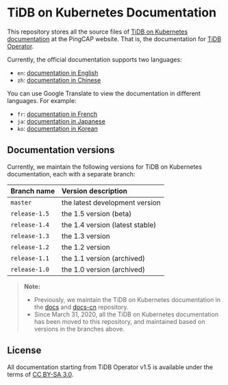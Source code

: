 # TiDB on Kubernetes Documentation

This repository stores all the source files of [TiDB on Kubernetes documentation](https://docs.pingcap.com/tidb-in-kubernetes/stable/) at the PingCAP website. That is, the documentation for [TiDB Operator](https://github.com/pingcap/tidb-operator).

Currently, the official documentation supports two languages:

- `en`: [documentation in English](https://docs.pingcap.com/tidb-in-kubernetes/stable)
- `zh`: [documentation in Chinese](https://docs.pingcap.com/zh/tidb-in-kubernetes/stable)

You can use Google Translate to view the documentation in different languages. For example:

- `fr`: [documentation in French](https://translate.google.com/translate?hl=en&sl=en&tl=fr&u=https%3A%2F%2Fgithub.com%2Fpingcap%2Fdocs-tidb-operator%2Fblob%2Fmaster%2Fen%2FTOC.md)
- `ja`: [documentation in Japanese](https://translate.google.com/translate?hl=en&sl=en&tl=ja&u=https://github.com/pingcap/docs-tidb-operator/blob/v1.5.0/en/TOC.md)
- `ko`: [documentation in Korean](https://translate.google.com/translate?hl=en&sl=en&tl=ko&u=https%3A%2F%2Fgithub.com%2Fpingcap%2Fdocs-tidb-operator%2Fblob%2Fmaster%2Fen%2FTOC.md)

## Documentation versions

Currently, we maintain the following versions for TiDB on Kubernetes documentation, each with a separate branch:

| Branch name | Version description |
| :--- | :-- |
| `master` | the latest development version |
| `release-1.5` | the 1.5 version (beta) |
| `release-1.4` | the 1.4 version (latest stable) |
| `release-1.3` | the 1.3 version |
| `release-1.2` | the 1.2 version |
| `release-1.1` | the 1.1 version (archived) |
| `release-1.0` | the 1.0 version (archived) |

> **Note:**
>
> - Previously, we maintain the TiDB on Kubernetes documentation in the [docs](https://github.com/pingcap/docs) and [docs-cn](https://github.com/pingcap/docs-cn) repository.
> - Since March 31, 2020, all the TiDB on Kubernetes documentation has been moved to this repository, and maintained based on versions in the branches above.

## License

All documentation starting from TiDB Operator v1.5 is available under the terms of [CC BY-SA 3.0](https://creativecommons.org/licenses/by-sa/3.0/).